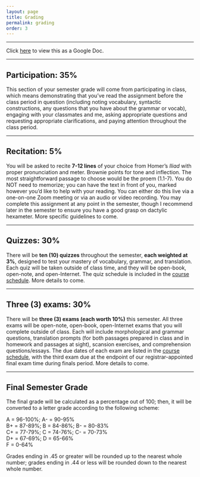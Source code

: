```yaml
---
layout: page
title: Grading
permalink: grading
order: 3
---
```


***

Click [here](https://docs.google.com/document/d/1K69Vpv1CLr0VJAA0rLPTo0A3GE7zwTcZcO7Z_YgULMA/edit?usp=sharing) to view this as a Google Doc.

***

## Participation: 35%

This section of your semester grade will come from participating in class, which means demonstrating that you’ve read the assignment before the class period in question (including noting vocabulary, syntactic constructions, any questions that you have about the grammar or vocab), engaging with your classmates and me, asking appropriate questions and requesting appropriate clarifications, and paying attention throughout the class period.

***

## Recitation: 5%

You will be asked to recite **7-12 lines** of your choice from Homer’s *Iliad* with proper pronunciation and meter. Brownie points for tone and inflection. The most straightforward passage to choose would be the proem (1.1-7). You do NOT need to memorize; you can have the text in front of you, marked however you’d like to help with your reading. You can either do this live via a one-on-one Zoom meeting or via an audio or video recording. You may complete this assignment at any point in the semester, though I recommend later in the semester to ensure you have a good grasp on dactylic hexameter. More specific guidelines to come.

***

## Quizzes: 30%

There will be **ten (10) quizzes** throughout the semester, **each weighted at 3%**, designed to test your mastery of vocabulary, grammar, and translation.  Each quiz will be taken outside of class time, and they will be open-book, open-note, and open-Internet. The quiz schedule is included in the [course schedule](schedule). More details to come.

***

## Three (3) exams: 30%
There will be **three (3) exams (each worth 10%)** this semester. All three exams will be open-note, open-book, open-Internet exams that you will complete outside of class. Each will include morphological and grammar questions, translation prompts (for both passages prepared in class and in homework and passages at sight), scansion exercises, and comprehension questions/essays. The due dates of each exam are listed in the [course schedule](schedule), with the third exam due at the endpoint of our registrar-appointed final exam time during finals period. More details to come.

***

## Final Semester Grade

The final grade will be calculated as a percentage out of 100; then, it will be converted to a letter grade according to the following scheme:

A = 96-100%; A- = 90-95%  
B+ = 87-89%; B = 84-86%; B- = 80-83%  
C+ = 77-79%; C = 74-76%; C- = 70-73%  
D+ = 67-69%; D = 65-66%  
F = 0-64%

Grades ending in .45 or greater will be rounded up to the nearest whole number; grades ending in .44 or less will be rounded down to the nearest whole number.
